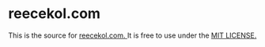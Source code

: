 <h1>reecekol.com</h1>
<p>This is the source for <a href="http://reecekol.com/"> reecekol.com. </a> It is free to use under the <a href="http://opensource.org/licenses/MIT">MIT LICENSE.</a><p>